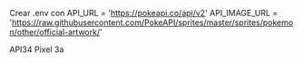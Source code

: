 Crear .env con
API_URL = 'https://pokeapi.co/api/v2'
API_IMAGE_URL = 'https://raw.githubusercontent.com/PokeAPI/sprites/master/sprites/pokemon/other/official-artwork/'

API34 Pixel 3a

